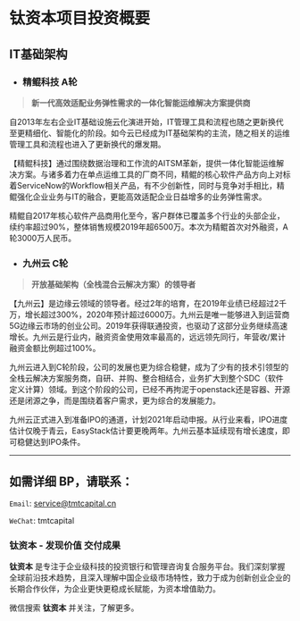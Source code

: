 # 钛资本项目投资概要


## IT基础架构

- ### 精鲲科技 A轮

> **新一代高效适配业务弹性需求的一体化智能运维解决方案提供商**

自2013年左右企业IT基础设施云化演进开始，IT管理工具和流程也随之更新换代至更精细化、智能化的阶段。如今云已经成为IT基础架构的主流，随之相关的运维管理工具和流程也进入了更新换代的爆发期。

【精鲲科技】通过围绕数据治理和工作流的AITSM革新，提供一体化智能运维解决方案。与诸多着力在单点运维工具的厂商不同，精鲲的核心软件产品方向上对标着ServiceNow的Workflow相关产品，有不少创新性，同时与竞争对手相比，精鲲强化企业业务与IT的融合，更能高效适配企业日益增多的业务弹性需求。

精鲲自2017年核心软件产品商用化至今，客户群体已覆盖多个行业的头部企业，续约率超过90%，整体销售规模2019年超6500万。本次为精鲲首次对外融资，A轮3000万人民币。

- ### 九州云 C轮

> **开放基础架构（全栈混合云解决方案）的领导者**

【九州云】是边缘云领域的领导者。经过2年的培育，在2019年业绩已经超过2千万，增长超过300%，2020年预计超过6000万。九州云是唯一能够进入到运营商5G边缘云市场的创业公司。2019年获得联通投资，也驱动了这部分业务继续高速增长。九州云是行业内，融资资金使用效率最高的，远远领先同行，年营收/累计融资金额比例超过100%。

九州云进入到C轮阶段，公司的发展也更为综合稳健，成为了少有的技术引领型的全栈云解决方案服务商，自研、并购、整合相结合，业务扩大到整个SDC（软件定义计算）领域。到这个阶段的公司，已经不再拘泥于openstack还是容器、开源还是闭源之争，而是围绕着客户需求，更为综合的发展能力。

九州云正式进入到准备IPO的通道，计划2021年启动申报。从行业来看，IPO进度估计仅晚于青云，EasyStack估计要更晚两年。九州云基本延续现有增长速度，即可稳健达到IPO条件。

---



## 如需详细 BP，请联系：

`Email`: service@tmtcapital.cn

`WeChat`: tmtcapital


### 钛资本 - 发现价值 交付成果

**钛资本** 是专注于企业级科技的投资银行和管理咨询复合服务平台。我们深刻掌握全球前沿技术趋势，且深入理解中国企业级市场特性，致力于成为创新创业企业的长期合作伙伴，为企业更快更稳成长赋能，为资本增值助力。

微信搜索 **钛资本** 并关注，了解更多。
